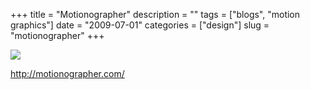 +++
title = "Motionographer"
description = ""
tags = ["blogs", "motion graphics"]
date = "2009-07-01"
categories = ["design"]
slug = "motionographer"
+++


 

  <div id="screens-thumbs" class="clearfix">
    <div class="txt-center" id="design-submission"><a href="http://motionographer.com/"><img id='bluga-thumbnail-1415' class='bluga-thumbnail large' src='//media.konigi.com/bluga/
wt4931991aba001_0.jpg'/></a></div>  
  </div>   
<p><a href="http://motionographer.com/">http://motionographer.com/</a></p>




